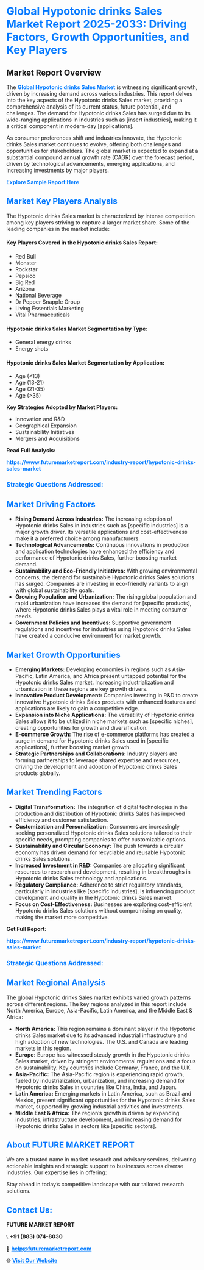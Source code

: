 <h1 style="color: #007BFF;">Global Hypotonic drinks Sales Market Report 2025-2033: Driving Factors, Growth Opportunities, and Key Players</h1>

<section id="overview">
<h2>Market Report Overview</h2>
<p>The <a href="https://www.futuremarketreport.com/industry-report/hypotonic-drinks-sales-market" style="color: #007BFF; text-decoration: none;"><strong>Global Hypotonic drinks Sales Market</strong></a> is witnessing significant growth, driven by increasing demand across various industries. This report delves into the key aspects of the Hypotonic drinks Sales market, providing a comprehensive analysis of its current status, future potential, and challenges. The demand for Hypotonic drinks Sales has surged due to its wide-ranging applications in industries such as [insert industries], making it a critical component in modern-day [applications].</p>
<p>As consumer preferences shift and industries innovate, the Hypotonic drinks Sales market continues to evolve, offering both challenges and opportunities for stakeholders. The global market is expected to expand at a substantial compound annual growth rate (CAGR) over the forecast period, driven by technological advancements, emerging applications, and increasing investments by major players.</p>
</section>

<section id="overview">
<p><a href="https://www.futuremarketreport.com/request-sample/reportId=109165" style="color: #007BFF; text-decoration: none;"><strong>Explore Sample Report Here</strong></a></p>
</section>

<section id="key-players">
<h2 style="color: #007BFF;">Market Key Players Analysis</h2>
<p>The Hypotonic drinks Sales market is characterized by intense competition among key players striving to capture a larger market share. Some of the leading companies in the market include:</p>
<h4>Key Players Covered in the Hypotonic drinks Sales Report:</h4>
<ul><li>Red Bull</li><li>Monster</li><li>Rockstar</li><li>Pepsico</li><li>Big Red</li><li>Arizona</li><li>National Beverage</li><li>Dr Pepper Snapple Group</li><li>Living Essentials Marketing</li><li>Vital Pharmaceuticals</li></ul>
<h4>Hypotonic drinks Sales Market Segmentation by Type:</h4>
<ul><li>General energy drinks</li><li>Energy shots</li></ul>

<h4>Hypotonic drinks Sales Market Segmentation by Application:</h4>
<ul><li>Age (&lt;13)</li><li>Age (13-21)</li><li>Age (21-35)</li><li>Age (&gt;35)</li></ul>
<p><strong>Key Strategies Adopted by Market Players:</strong></p>
<ul>
<li>Innovation and R&D</li>
<li>Geographical Expansion</li>
<li>Sustainability Initiatives</li>
<li>Mergers and Acquisitions</li>
</ul>
</section>

<section>
<p><strong>Read Full Analysis: </strong></p><a href="https://www.futuremarketreport.com/industry-report/hypotonic-drinks-sales-market" style="color: #007BFF; text-decoration: none;"><strong>https://www.futuremarketreport.com/industry-report/hypotonic-drinks-sales-market</strong></a>
<h3 style="color: #007BFF;">Strategic Questions Addressed:</h3>
</section>

<section id="driving-factors">
<h2 style="color: #007BFF;">Market Driving Factors</h2>
<ul>
<li><strong>Rising Demand Across Industries:</strong> The increasing adoption of Hypotonic drinks Sales in industries such as [specific industries] is a major growth driver. Its versatile applications and cost-effectiveness make it a preferred choice among manufacturers.</li>
<li><strong>Technological Advancements:</strong> Continuous innovations in production and application technologies have enhanced the efficiency and performance of Hypotonic drinks Sales, further boosting market demand.</li>
<li><strong>Sustainability and Eco-Friendly Initiatives:</strong> With growing environmental concerns, the demand for sustainable Hypotonic drinks Sales solutions has surged. Companies are investing in eco-friendly variants to align with global sustainability goals.</li>
<li><strong>Growing Population and Urbanization:</strong> The rising global population and rapid urbanization have increased the demand for [specific products], where Hypotonic drinks Sales plays a vital role in meeting consumer needs.</li>
<li><strong>Government Policies and Incentives:</strong> Supportive government regulations and incentives for industries using Hypotonic drinks Sales have created a conducive environment for market growth.</li>
</ul>
</section>

<section id="growth-opportunities">
<h2 style="color: #007BFF;">Market Growth Opportunities</h2>
<ul>
<li><strong>Emerging Markets:</strong> Developing economies in regions such as Asia-Pacific, Latin America, and Africa present untapped potential for the Hypotonic drinks Sales market. Increasing industrialization and urbanization in these regions are key growth drivers.</li>
<li><strong>Innovative Product Development:</strong> Companies investing in R&D to create innovative Hypotonic drinks Sales products with enhanced features and applications are likely to gain a competitive edge.</li>
<li><strong>Expansion into Niche Applications:</strong> The versatility of Hypotonic drinks Sales allows it to be utilized in niche markets such as [specific niches], creating opportunities for growth and diversification.</li>
<li><strong>E-commerce Growth:</strong> The rise of e-commerce platforms has created a surge in demand for Hypotonic drinks Sales used in [specific applications], further boosting market growth.</li>
<li><strong>Strategic Partnerships and Collaborations:</strong> Industry players are forming partnerships to leverage shared expertise and resources, driving the development and adoption of Hypotonic drinks Sales products globally.</li>
</ul>
</section>

<section id="trending-factors">
<h2 style="color: #007BFF;">Market Trending Factors</h2>
<ul>
<li><strong>Digital Transformation:</strong> The integration of digital technologies in the production and distribution of Hypotonic drinks Sales has improved efficiency and customer satisfaction.</li>
<li><strong>Customization and Personalization:</strong> Consumers are increasingly seeking personalized Hypotonic drinks Sales solutions tailored to their specific needs, prompting companies to offer customizable options.</li>
<li><strong>Sustainability and Circular Economy:</strong> The push towards a circular economy has driven demand for recyclable and reusable Hypotonic drinks Sales solutions.</li>
<li><strong>Increased Investment in R&D:</strong> Companies are allocating significant resources to research and development, resulting in breakthroughs in Hypotonic drinks Sales technology and applications.</li>
<li><strong>Regulatory Compliance:</strong> Adherence to strict regulatory standards, particularly in industries like [specific industries], is influencing product development and quality in the Hypotonic drinks Sales market.</li>
<li><strong>Focus on Cost-Effectiveness:</strong> Businesses are exploring cost-efficient Hypotonic drinks Sales solutions without compromising on quality, making the market more competitive.</li>
</ul>
</section>

<section>
<p><strong>Get Full Report: </strong></p><a href="https://www.futuremarketreport.com/industry-report/hypotonic-drinks-sales-market" style="color: #007BFF; text-decoration: none;"><strong>https://www.futuremarketreport.com/industry-report/hypotonic-drinks-sales-market</strong></a>
<h3 style="color: #007BFF;">Strategic Questions Addressed:</h3>
</section>


<section id="regional-analysis">
<h2 style="color: #007BFF;">Market Regional Analysis</h2>
<p>The global Hypotonic drinks Sales market exhibits varied growth patterns across different regions. The key regions analyzed in this report include North America, Europe, Asia-Pacific, Latin America, and the Middle East & Africa:</p>
<ul>
<li><strong>North America:</strong> This region remains a dominant player in the Hypotonic drinks Sales market due to its advanced industrial infrastructure and high adoption of new technologies. The U.S. and Canada are leading markets in this region.</li>
<li><strong>Europe:</strong> Europe has witnessed steady growth in the Hypotonic drinks Sales market, driven by stringent environmental regulations and a focus on sustainability. Key countries include Germany, France, and the U.K.</li>
<li><strong>Asia-Pacific:</strong> The Asia-Pacific region is experiencing rapid growth, fueled by industrialization, urbanization, and increasing demand for Hypotonic drinks Sales in countries like China, India, and Japan.</li>
<li><strong>Latin America:</strong> Emerging markets in Latin America, such as Brazil and Mexico, present significant opportunities for the Hypotonic drinks Sales market, supported by growing industrial activities and investments.</li>
<li><strong>Middle East & Africa:</strong> The region’s growth is driven by expanding industries, infrastructure development, and increasing demand for Hypotonic drinks Sales in sectors like [specific sectors].</li>
</ul>
</section>

<footer>
<h2 style="color: #007BFF;">About FUTURE MARKET REPORT</h2>
<p>We are a trusted name in market research and advisory services, delivering actionable insights and strategic support to businesses across diverse industries. Our expertise lies in offering:</p>

<p>Stay ahead in today’s competitive landscape with our tailored research solutions.</p>

<h2 style="color: #007BFF;">Contact Us:</h2>
<p><strong>FUTURE MARKET REPORT</strong></p>
<p>📞 <strong>+91 (883) 074-8030</strong></p>
<p>📧 <strong><a href="mailto:help@futuremarketreport.com" style="color: #007BFF;">help@futuremarketreport.com</a></strong></p>
<p>🌐 <strong><a href="https://www.futuremarketreport.com/" style="color: #007BFF;">Visit Our Website</a></strong></p>
</footer>